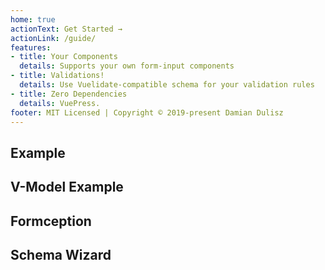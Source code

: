 ```yaml
---
home: true
actionText: Get Started →
actionLink: /guide/
features:
- title: Your Components
  details: Supports your own form-input components
- title: Validations!
  details: Use Vuelidate-compatible schema for your validation rules
- title: Zero Dependencies
  details: VuePress.
footer: MIT Licensed | Copyright © 2019-present Damian Dulisz
---
```


## Example

<SimpleExample></SimpleExample>

## V-Model Example

<ExampleVModel></ExampleVModel>

## Formception

<Formception></Formception>

## Schema Wizard

<WizardExample></WizardExample>
